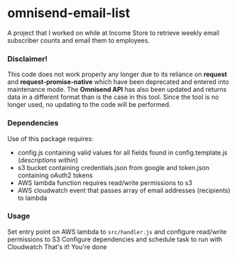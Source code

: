 # omnisend-email-list

A project that I worked on while at Income Store to retrieve weekly email subscriber counts and email them to employees.

### Disclaimer!

This code does not work properly any longer due to its reliance on **request** and **request-promise-native**
which have been deprecated and entered into maintenance mode. The **Omnisend API** has also been updated and returns
data in a different format than is the case in this tool. Since the tool is no longer used, no updating to the code will be performed.

### Dependencies

Use of this package requires:

-   config.js containing valid values for all fields found in config.template.js (_descriptions within_)
-   s3 bucket containing credentials.json from google and token.json containing oAuth2 tokens
-   AWS lambda function requires read/write permissions to s3
-   AWS cloudwatch event that passes array of email addresses (recipients) to lambda

### Usage

Set entry point on AWS lambda to `src/handler.js` and configure read/write permissions to S3
Configure dependencies and schedule task to run with Cloudwatch
That's it! You're done
